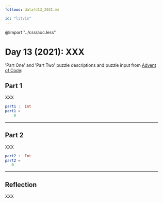 ```yaml
---
follows: data/d13_2021.md

id: "litvis"
---
```


@import "../css/aoc.less"

# Day 13 (2021): XXX

'Part One' and 'Part Two' puzzle descriptions and puzzle input from [Advent of Code](https://adventofcode.com/2021/day/13):

## Part 1

XXX

```elm {l r}
part1 :  Int
part1 =
    0
```

---

## Part 2

XXX

```elm {l r}
part2 :  Int
part2 =
   0
```

---

## Reflection

XXX
